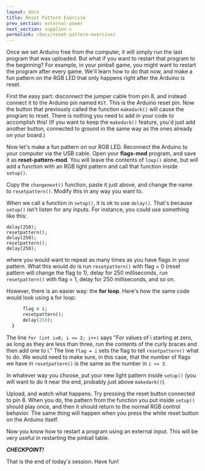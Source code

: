 ```yaml
---
layout: docs
title: Reset Pattern Exercise
prev_section: external-power
next_section: supplies-c
permalink: /docs/reset-pattern-exercise/
---
```


Once we set Arduino free from the computer, it will simply run the last program that was uploaded. But what if you want to restart that program to the beginning? For example, in your pinball game, you might want to restart the program after every game. We'll learn how to do that now, and make a fun pattern on the RGB LED that only happens right after the Arduino is reset.

First the easy part: disconnect the jumper cable
from pin 8, and instead connect it to the Arduino pin named ```RST```. This is the Arduino reset pin. Now the button that
previously called the function ```makedark()``` will cause the program to
reset. There is nothing you need to add in your code to accomplish this! (If you want to keep the ```makedark()``` feature, you'd just add another button, connected to ground in the same way as the ones already on your board.)

Now let's make a fun pattern on our RGB LED. Reconnect the Arduino to your computer via the USB cable. Open your **flags-mod** program, and save it as **reset-pattern-mod**. You will leave the contents of ```loop()``` alone, but will add a function with an RGB light pattern and call that function inside ```setup()```. 

Copy the ```changenext()``` function, paste it just above, and change the name to ```resetpattern()```. Modify this in any way you want to. 

When we call a function in ```setup()```, it is ok to use ```delay()```. That's because ```setup()``` isn't listen for any inputs. For instance, you could use something like this:

```resetpattern();
delay(250);
resetpattern();
delay(250);
resetpattern();
delay(250);
```

where you would want to repeat as many times as you have flags in your pattern. What this would do is run ```resetpattern()```  with flag = 0 (reset pattern will change the flag to 1), delay for 250 milliseconds, run ```resetpattern()``` with flag = 1, delay for 250 milliseconds, and so on.

However, there is an easier way: the **for loop**. Here's how the same code would look using a for loop:

```for (int i=0; i <= 3; i++){
      flag = i;
      resetpattern();
      delay(250);
  }
```

The line ```for (int i=0; i <= 3; i++)``` says "For values of i starting at zero, as long as they are less than three, run the contents of the curly braces and then add one to i." The line ```flag = i``` sets the flag to tell ```resetpattern()``` what to do. We would need to make sure, in this case, that the number of flags we have in ```resetpattern()``` is the same as the number in ```i <= 3```. 

In whatever way you choose, put your new light pattern inside ```setup()``` (you will want to do it near the end, probably just above ```makedark()```).

Upload, and watch what happens. Try pressing the reset button connected to pin 8. When you do, the pattern from the function you put inside ```setup()``` should play once, and then it should return to the normal RGB control behavior. The same thing will happen when you press the white reset button on the Arduino itself.

Now you know how to restart a program using an external input. This will be very useful in restarting the pinball table. 

**_CHECKPOINT!_**

That is the end of today's session. Have fun!